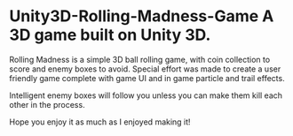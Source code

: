 # Unity3D-Rolling-Madness-Game  A 3D game built on Unity 3D. 

Rolling Madness is a simple 3D ball rolling game, with coin collection to score and enemy boxes to avoid. Special effort was made to create a user friendly game complete with game UI and in game particle and trail effects. 

Intelligent enemy boxes will follow you unless you can make them kill each other in the process. 

Hope you enjoy it as much as I enjoyed making it!
